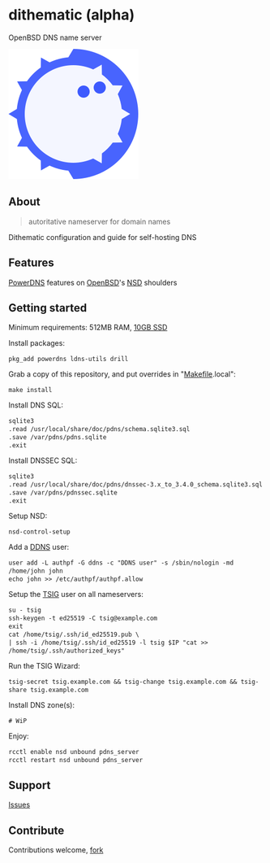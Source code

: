 # dithematic (alpha)

OpenBSD DNS name server

![Dithematic Logo](src/usr/local/share/doc/dithematic/dithematic-256x256.png)

## About
> autoritative nameserver for domain names

Dithematic configuration and guide for self-hosting DNS

## Features

[PowerDNS](https://www.powerdns.com/) features on [OpenBSD](https://github.com/openbsd/src/tree/master/usr.sbin/nsd)'s [NSD](https://man.openbsd.org/nsd.conf) shoulders

## Getting started

Minimum requirements: 512MB RAM, [10GB SSD](src/usr/local/share/doc/dithematic/disklabel)

Install packages:
```console
pkg_add powerdns ldns-utils drill
```

Grab a copy of this repository, and put overrides in "[Makefile](Makefile).local":
```console
make install
```

Install DNS SQL:
```console
sqlite3
.read /usr/local/share/doc/pdns/schema.sqlite3.sql
.save /var/pdns/pdns.sqlite
.exit
```

Install DNSSEC SQL:
```console
sqlite3
.read /usr/local/share/doc/pdns/dnssec-3.x_to_3.4.0_schema.sqlite3.sql
.save /var/pdns/pdnssec.sqlite
.exit
```

Setup NSD:
```console
nsd-control-setup
```

Add a [DDNS](https://tools.ietf.org/html/rfc2136) user:
```console
user add -L authpf -G ddns -c "DDNS user" -s /sbin/nologin -md /home/john john
echo john >> /etc/authpf/authpf.allow
```

Setup the [TSIG](https://tools.ietf.org/html/rfc2845) user on all nameservers:
```console
su - tsig
ssh-keygen -t ed25519 -C tsig@example.com
exit
cat /home/tsig/.ssh/id_ed25519.pub \
| ssh -i /home/tsig/.ssh/id_ed25519 -l tsig $IP "cat >> /home/tsig/.ssh/authorized_keys"
```

Run the TSIG Wizard:
```console
tsig-secret tsig.example.com && tsig-change tsig.example.com && tsig-share tsig.example.com
```

Install DNS zone(s):
```console
# WiP
```

Enjoy:
```console
rcctl enable nsd unbound pdns_server
rcctl restart nsd unbound pdns_server
```

## Support
[Issues](https://github.com/vedetta-com/dithematic/issues)

## Contribute
Contributions welcome, [fork](https://github.com/vedetta-com/dithematic/fork)

